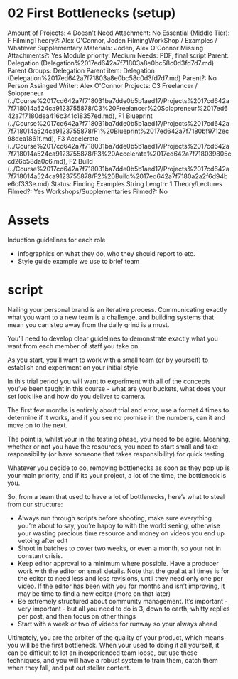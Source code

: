 # 02 First Bottlenecks (setup)

Amount of Projects: 4
Doesn't Need Attachment: No
Essential (Middle Tier): F
FilmingTheory?: Alex O'Connor, Joden
FilmingWorkShop / Examples / Whatever Supplementary Materials: Joden, Alex O'Connor
Missing Attachments?: Yes
Module priority: Medium
Needs: PDF, final script
Parent: Delegation (Delegation%2017ed642a7f71803a8e0bc58c0d3fd7d7.md)
Parent Groups: Delegation
Parent item: Delegation (Delegation%2017ed642a7f71803a8e0bc58c0d3fd7d7.md)
Parent?: No
Person Assinged Writer: Alex O'Connor
Projects: C3 Freelancer / Solopreneur (../Course%2017cd642a7f718031ba7dde0b5b1aed17/Projects%2017cd642a7f718014a524ca9123755878/C3%20Freelancer%20Solopreneur%2017ed642a7f7180dea416c341c18357ed.md), F1 Blueprint (../Course%2017cd642a7f718031ba7dde0b5b1aed17/Projects%2017cd642a7f718014a524ca9123755878/F1%20Blueprint%2017ed642a7f7180bf9712ec98dea1861f.md), F3 Accelerate (../Course%2017cd642a7f718031ba7dde0b5b1aed17/Projects%2017cd642a7f718014a524ca9123755878/F3%20Accelerate%2017ed642a7f718039805ccd26b58da0c6.md), F2 Build (../Course%2017cd642a7f718031ba7dde0b5b1aed17/Projects%2017cd642a7f718014a524ca9123755878/F2%20Build%2017ed642a7f7180a2a2f6d94be6cf333e.md)
Status: Finding Examples
String Length: 1
Theory/Lectures Filmed?: Yes
Workshops/Supplementaries Filmed?: No

# Assets

Induction guidelines for each role

- infographics on what they do, who they should report to etc.
- Style guide example we use to brief team

# script

Nailing your personal brand is an iterative process. Communicating exactly what you want to a new team is a challenge, and building systems that mean you can step away from the daily grind is a must.

You’ll need to develop clear guidelines to demonstrate exactly what you want from each member of staff you take on.

As you start, you’ll want to work with a small team (or by yourself) to establish and experiment on your initial style

In this trial period you will want to experiment with all of the concepts you’ve been taught in this course - what are your buckets, what does your set look like and how do you deliver to camera.

The first few months is entirely about trial and error, use a format 4 times to determine if it works, and if you see no promise in the numbers, can it and move on to the next.

The point is, whilst your in the testing phase, you need to be agile. Meaning, whether or not you have the resources, you need to start small and take responsibility (or have someone that takes responsibility) for quick testing.

Whatever you decide to do, removing bottlenecks as soon as they pop up is your main priority, and if its your project, a lot of the time, the bottleneck is you.

So, from a team that used to have a lot of bottlenecks, here’s what to steal from our structure:

- Always run through scripts before shooting, make sure everything you’re about to say, you’re happy to with the world seeing, otherwise your wasting precious time resource and money on videos you end up vetoing after edit
- Shoot in batches to cover two weeks, or even a month, so your not in constant crisis.
- Keep editor approval to a minimum where possible. Have a producer work with the editor on small details. Note that the goal at all times is for the editor to need less and less revisions, until they need only one per video. If the editor has been with you for months and isn’t improving, it may be time to find a new editor (more on that later)
- Be extremely structured about community management. It’s important - very important - but all you need to do is 3, down to earth, whitty replies per post, and then focus on other things
- Start with a week or two of videos for runway so your always ahead

Ultimately, you are the arbiter of the quality of your product, which means you will be the first bottleneck. When your used to doing it all yourself, it can be difficult to let an inexperienced team loose, but use these techniques, and you will have a robust system to train them, catch them when they fall, and put out stellar content.